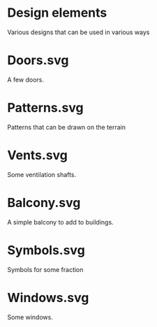 # Design elements
Various designs that can be used in various ways

# Doors.svg
A few doors.

# Patterns.svg
Patterns that can be drawn on the terrain

# Vents.svg
Some ventilation shafts.

# Balcony.svg
A simple balcony to add to buildings.

# Symbols.svg
Symbols for some fraction

# Windows.svg
Some windows.
